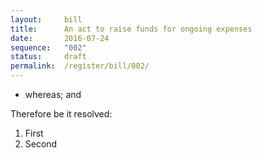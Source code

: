 ```yaml
---
layout:     bill
title:      An act to raise funds for ongoing expenses
date:       2016-07-24
sequence:   "002"
status:     draft
permalink:  /register/bill/002/
---
```


- whereas; and

Therefore be it resolved:

1. First
2. Second


